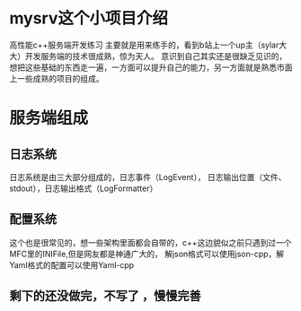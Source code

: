 # mysrv这个小项目介绍
高性能c++服务端开发练习
主要就是用来练手的，看到b站上一个up主（sylar大大）开发服务端的技术很成熟，惊为天人。
意识到自己其实还是很缺乏见识的，想把这些基础的东西走一遍，一方面可以提升自己的能力，另一方面就是熟悉市面上一些成熟的项目的组成。

# 服务端组成
## 日志系统
   日志系统是由三大部分组成的，日志事件（LogEvent）， 日志输出位置（文件、stdout），日志输出格式（LogFormatter）
## 配置系统
   这个也是很常见的，想一些架构里面都会自带的，c++这边貌似之前只遇到过一个MFC里的INIFile,但是网友都是神通广大的，
   解json格式可以使用json-cpp，解Yaml格式的配置可以使用Yaml-cpp
## 剩下的还没做完，不写了 ，慢慢完善
